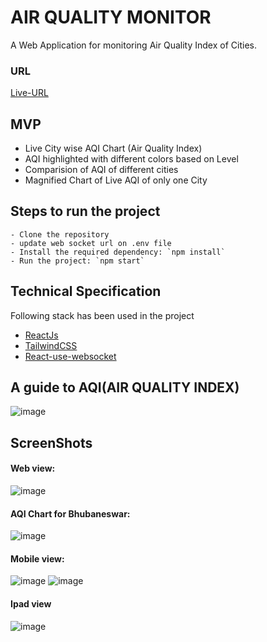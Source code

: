 # AIR QUALITY MONITOR

A Web Application for monitoring Air Quality Index of Cities.

### URL
[Live-URL](https://gallant-williams-c939d8.netlify.app/)

## MVP

- Live City wise AQI Chart (Air Quality Index)
- AQI highlighted with different colors based on Level
- Comparision of AQI of different cities
- Magnified Chart of Live AQI of only one City

## Steps to run the project
```
- Clone the repository
- update web socket url on .env file
- Install the required dependency: `npm install`
- Run the project: `npm start`
```

## Technical Specification

Following stack has been used in the project
- [ReactJs](https://reactjs.org/)
- [TailwindCSS](https://tailwindcss.com/)
- [React-use-websocket](https://www.npmjs.com/package/react-use-websocket)

## A guide to AQI(AIR QUALITY INDEX)

![image](https://user-images.githubusercontent.com/44355278/129602200-1a8b65a6-3f77-42ff-9be8-4b2379b53d9a.png)

## ScreenShots

#### Web view:
![image](https://user-images.githubusercontent.com/44355278/129603166-92fd5e26-0ff0-4fd3-939a-9b5f124dddce.png)

#### AQI Chart for Bhubaneswar:
![image](https://user-images.githubusercontent.com/44355278/129603433-c0255d41-bc7b-4bd6-be4d-44f32161bd3b.png)

#### Mobile view:
![image](https://user-images.githubusercontent.com/44355278/129603869-69f0d5a1-e288-4a21-9ddc-232e6154641d.png)
![image](https://user-images.githubusercontent.com/44355278/129603692-82fa69ed-dad2-417a-b00a-051deb65fef5.png)

#### Ipad view
![image](https://user-images.githubusercontent.com/44355278/129616578-b44b7c98-326d-4d15-b156-2585cf0c40a2.png)
